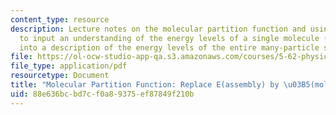 ```yaml
---
content_type: resource
description: Lecture notes on the molecular partition function and using combinatorics
  to input an understanding of the energy levels of a single molecule (microscopic)
  into a description of the energy levels of the entire many-particle system (= assembly).
file: https://ol-ocw-studio-app-qa.s3.amazonaws.com/courses/5-62-physical-chemistry-ii-spring-2008/88e636bcbd7cf0a89375ef87849f210b_05_562ln08.pdf
file_type: application/pdf
resourcetype: Document
title: "Molecular Partition Function: Replace E(assembly) by \u03B5(molecule)"
uid: 88e636bc-bd7c-f0a8-9375-ef87849f210b
---
```

